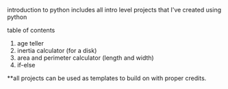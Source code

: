 introduction to python 
includes all intro level projects that I've created using python 

table of contents 
1. age teller 
2. inertia calculator (for a disk) 
3. area and perimeter calculator (length and width) 
4. if-else 

**all projects can be used as templates to build on with proper credits.
